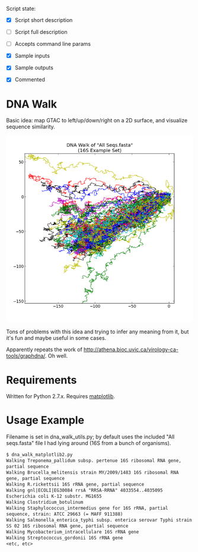 

Script state:
 - [x] Script short description
 - [ ] Script full description
 - [ ] Accepts command line params
 - [x] Sample inputs
 - [x] Sample outputs
 - [x] Commented

 
# DNA Walk

Basic idea: map GTAC to left/up/down/right on a 2D surface, and visualize sequence similarity. 

![DNA walk using matplotlib](dna_walk.png?raw=true "DNA walk using matplotlib")

Tons of problems with this idea and trying to infer any meaning from it, but it's fun and maybe useful in some cases.

Apparently repeats the work of http://athena.bioc.uvic.ca/virology-ca-tools/graphdna/. Oh well. 

# Requirements

Written for Python 2.7.x. Requires [matplotlib](http://matplotlib.org/users/installing.html).

# Usage Example

Filename is set in dna_walk_utils.py; by default uses the included "All seqs.fasta" file I had lying around (16S from a bunch of organisms). 

```
$ dna_walk_matplotlib2.py
Walking Treponema_pallidum subsp. pertenue 16S ribosomal RNA gene, partial sequence
Walking Brucella_melitensis strain MY/2009/1483 16S ribosomal RNA gene, partial sequence
Walking R.rickettsii 16S rRNA gene, partial sequence
Walking gnl|ECOLI|EG30084 rrsA "RRSA-RRNA" 4033554..4035095 Escherichia coli K-12 substr. MG1655
Walking Clostridium_botulinum
Walking Staphylococcus_intermedius gene for 16S rRNA, partial sequence, strain: ATCC 29663 (= MAFF 911388)
Walking Salmonella_enterica_typhi subsp. enterica serovar Typhi strain SS 02 16S ribosomal RNA gene, partial sequence
Walking Mycobacterium_intracellulare 16S rRNA gene
Walking Streptococcus_gordonii 16S rRNA gene
<etc, etc>
```
